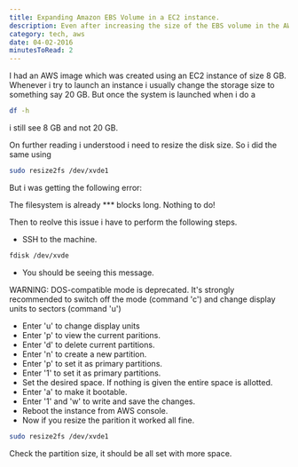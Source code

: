 ```yaml
---
title: Expanding Amazon EBS Volume in a EC2 instance.
description: Even after increasing the size of the EBS volume in the AWS console, the actual size of the EBS wasn't increased. Have to follow the following steps to grow the EBS size.
category: tech, aws
date: 04-02-2016
minutesToRead: 2
---
```


I had an AWS image which was created using an EC2 instance of size 8 GB. Whenever i try to launch an instance i usually change the storage size to something say 20 GB. But once the system is launched when i do a

```bash
df -h
```

i still see 8 GB and not 20 GB.

On further reading i understood i need to resize the disk size. So i did the same using

```bash
sudo resize2fs /dev/xvde1
```

But i was getting the following error:

The filesystem is already \*\*\* blocks long. Nothing to do!

Then to reolve this issue i have to perform the following steps.

- SSH to the machine.

```bash
fdisk /dev/xvde
```

- You should be seeing this message.

WARNING: DOS-compatible mode is deprecated. It's strongly recommended to switch off the mode (command 'c') and change display units to sectors (command 'u')

- Enter 'u' to change display units
- Enter 'p' to view the current paritions.
- Enter 'd' to delete current partitions.
- Enter 'n' to create a new partition.
- Enter 'p' to set it as primary partitions.
- Enter '1' to set it as primary partitions.
- Set the desired space. If nothing is given the entire space is allotted.
- Enter 'a' to make it bootable.
- Enter '1' and 'w' to write and save the changes.
- Reboot the instance from AWS console.
- Now if you resize the parition it worked all fine.

```bash
sudo resize2fs /dev/xvde1
```

Check the partition size, it should be all set with more space.
